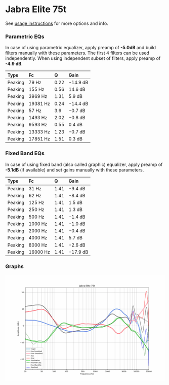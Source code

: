 # Jabra Elite 75t
See [usage instructions](https://github.com/jaakkopasanen/AutoEq#usage) for more options and info.

### Parametric EQs
In case of using parametric equalizer, apply preamp of **-5.0dB** and build filters manually
with these parameters. The first 4 filters can be used independently.
When using independent subset of filters, apply preamp of **-4.9 dB**.

| Type    | Fc       |    Q | Gain     |
|:--------|:---------|:-----|:---------|
| Peaking | 79 Hz    | 0.22 | -14.9 dB |
| Peaking | 155 Hz   | 0.56 | 14.6 dB  |
| Peaking | 3969 Hz  | 1.31 | 5.9 dB   |
| Peaking | 19381 Hz | 0.24 | -14.4 dB |
| Peaking | 57 Hz    | 3.6  | -0.7 dB  |
| Peaking | 1493 Hz  | 2.02 | -0.8 dB  |
| Peaking | 9593 Hz  | 0.55 | 0.4 dB   |
| Peaking | 13333 Hz | 1.23 | -0.7 dB  |
| Peaking | 17851 Hz | 1.51 | 0.3 dB   |

### Fixed Band EQs
In case of using fixed band (also called graphic) equalizer, apply preamp of **-5.1dB**
(if available) and set gains manually with these parameters.

| Type    | Fc       |    Q | Gain     |
|:--------|:---------|:-----|:---------|
| Peaking | 31 Hz    | 1.41 | -9.4 dB  |
| Peaking | 62 Hz    | 1.41 | -8.4 dB  |
| Peaking | 125 Hz   | 1.41 | 1.5 dB   |
| Peaking | 250 Hz   | 1.41 | 1.3 dB   |
| Peaking | 500 Hz   | 1.41 | -1.4 dB  |
| Peaking | 1000 Hz  | 1.41 | -1.0 dB  |
| Peaking | 2000 Hz  | 1.41 | -0.4 dB  |
| Peaking | 4000 Hz  | 1.41 | 5.7 dB   |
| Peaking | 8000 Hz  | 1.41 | -2.6 dB  |
| Peaking | 16000 Hz | 1.41 | -17.9 dB |

### Graphs
![](./Jabra%20Elite%2075t.png)